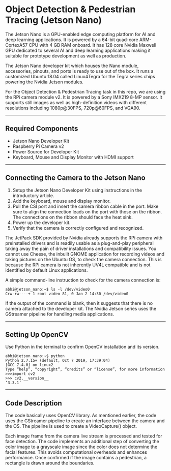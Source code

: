 # Object Detection & Pedestrian Tracing (Jetson Nano)
The Jetson Nano is a GPU-enabled edge computing platform for AI and deep learning applications. It is powered by a 64-bit quad-core ARM-CortexA57 CPU with 4 GB RAM onboard. It has 128 core Nvidia Maxwell GPU dedicated to several AI and deep learning applications making it suitable for prototype development as well as production.

The Jetson Nano developer kit which houses the Nano module, accessories, pinouts, and ports is ready to use out of the box. It runs a customized Ubuntu 18.04 called Linux4Tegra for the Tegra series chips powering the Nvidia Jetson modules.

For the Object Detection & Pedestrian Tracing task in this repo, we are using the RPi camera module v2. It is powered by a Sony IMX219 8-MP sensor. It supports still images as well as high-definition videos with different resolutions including 1080p@30FPS, 720p@60FPS, and VGA90.

---
## Required Components
* Jetson Nano Developer Kit
* Raspberry Pi Camera v2
* Power Source for Developer Kit
* Keyboard, Mouse and Display Monitor with HDMI support

---
## Connecting the Camera to the Jetson Nano
1. Setup the Jetson Nano Developer Kit using instructions in the introductory article.
2. Add the keyboard, mouse and display monitor.
3. Pull the CSI port and insert the camera ribbon cable in the port. Make sure to align the connection leads on the port with those on the ribbon. The connections on the ribbon should face the heat sink.
4. Power up the developer kit.
5. Verify that the camera is correctly configured and recognized.

The JetPack SDK provided by Nvidia already supports the RPi camera with preinstalled drivers and is readily usable as a plug-and-play peripheral taking away the pain of driver installations and compatibility issues.
You cannot use Cheese, the inbuilt GNOME application for recording videos and taking pictures on the Ubuntu OS, to check the camera connection. This is because the RPi camera is not inherently UV4L compatible and is not identified by default Linux applications.

A simple command-line instruction to check for the camera connection is:
```
abhi@jetson_nano:~$ ls -l /dev/video0
Crw-rw----+ 1 root video 81, 0 Jan 2 14:30 /dev/video0
```
If the output of the command is blank, then it suggests that there is no camera attached to the developer kit. The Nvidia Jetson series uses the GStreamer pipeline for handling media applications.

---
## Setting Up OpenCV
Use Python in the terminal to confirm OpenCV installation and its version.
```
abhi@jetson_nano:~$ python
Python 2.7.15+ (default, Oct 7 2019, 17:39:04)
[GCC 7.4.0] on linux2
Type “help”, “copyright”, “credits” or “license”, for more information
>>>import cv2
>>> cv2.__version__
‘3.3.1’
```

---
## Code Description
The code basically uses OpenCV library. As mentioned earlier, the code uses the GStreamer pipeline to create an interface between the camera and the OS. The pipeline is used to create a VideoCapture() object.

Each image frame from the camera live stream is processed and tested for face detection. The code implements an additional step of converting the color image to a grayscale image since the color does not determine the facial features. This avoids computational overheads and enhances performance. Once confirmed if the image contains a pedestrian, a rectangle is drawn around the boundaries.
